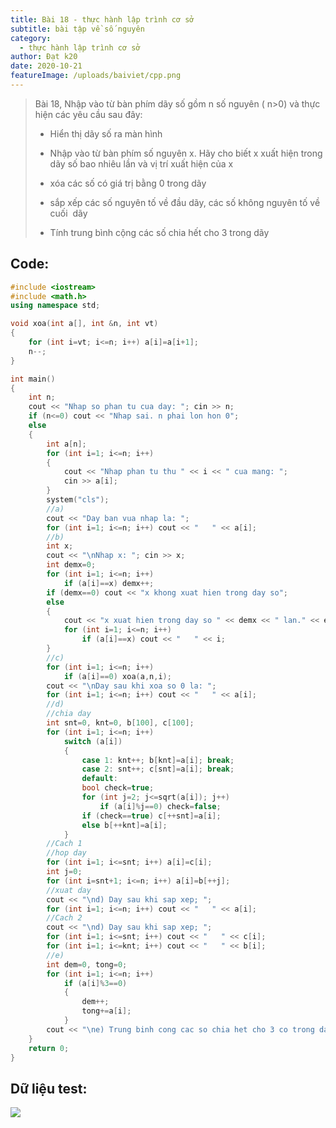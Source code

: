 ```yaml
---
title: Bài 18 - thực hành lập trình cơ sở
subtitle: bài tập về số nguyên
category:
  - thực hành lập trình cơ sở
author: Đạt k20
date: 2020-10-21
featureImage: /uploads/baiviet/cpp.png
---
```


> Bài 18, Nhập vào từ bàn phím dãy số gồm n số nguyên ( n>0) và thực hiện các yêu cầu sau đây:
> 
> *   Hiển thị dãy số ra màn hình
> 
> *   Nhập vào từ bàn phím số nguyên x. Hãy cho biết x xuất hiện trong dãy số bao nhiêu lần và vị trí xuất hiện của x
> 
> *   xóa các số có giá trị bằng 0 trong dãy
> 
> *   sắp xếp các số nguyên tố về đầu dãy, các số không nguyên tố về cuối  dãy
> 
> *   Tính trung bình cộng các số chia hết cho 3 trong dãy

## Code:

```c++
#include <iostream>
#include <math.h>
using namespace std;

void xoa(int a[], int &n, int vt)
{
	for (int i=vt; i<=n; i++) a[i]=a[i+1];
	n--;
}

int main()
{
	int n;
	cout << "Nhap so phan tu cua day: "; cin >> n;
	if (n<=0) cout << "Nhap sai. n phai lon hon 0";
	else
	{
		int a[n];
		for (int i=1; i<=n; i++)
		{
			cout << "Nhap phan tu thu " << i << " cua mang: ";
			cin >> a[i];
		}
		system("cls");
		//a)
		cout << "Day ban vua nhap la: ";
		for (int i=1; i<=n; i++) cout << "   " << a[i];
		//b)
		int x;
		cout << "\nNhap x: "; cin >> x;
		int demx=0;
		for (int i=1; i<=n; i++) 
			if (a[i]==x) demx++; 
		if (demx==0) cout << "x khong xuat hien trong day so";
		else 
		{
			cout << "x xuat hien trong day so " << demx << " lan." << endl << "Cac vi tri cua x xuat hien trong day la: ";
			for (int i=1; i<=n; i++)
				if (a[i]==x) cout << "   " << i;
		}
		//c)
		for (int i=1; i<=n; i++) 
			if (a[i]==0) xoa(a,n,i);
		cout << "\nDay sau khi xoa so 0 la: ";
		for (int i=1; i<=n; i++) cout << "   " << a[i];
		//d)
		//chia day
		int snt=0, knt=0, b[100], c[100];
		for (int i=1; i<=n; i++) 
			switch (a[i])
			{
				case 1: knt++; b[knt]=a[i]; break;
				case 2: snt++; c[snt]=a[i]; break;
				default: 
				bool check=true;
				for (int j=2; j<=sqrt(a[i]); j++) 
					if (a[i]%j==0) check=false;
				if (check==true) c[++snt]=a[i];
				else b[++knt]=a[i];
			}
		//Cach 1
		//hop day
		for (int i=1; i<=snt; i++) a[i]=c[i];
		int j=0;
		for (int i=snt+1; i<=n; i++) a[i]=b[++j];
		//xuat day
		cout << "\nd) Day sau khi sap xep; ";
		for (int i=1; i<=n; i++) cout << "   " << a[i];
		//Cach 2
		cout << "\nd) Day sau khi sap xep; ";
		for (int i=1; i<=snt; i++) cout << "   " << c[i];
		for (int i=1; i<=knt; i++) cout << "   " << b[i];
		//e)
		int dem=0, tong=0;
		for (int i=1; i<=n; i++) 
			if (a[i]%3==0) 
			{
				dem++;
				tong+=a[i];
			}
		cout << "\ne) Trung binh cong cac so chia het cho 3 co trong day la: " << (float)tong/dem;
	}
	return 0;
}

```

##   Dữ liệu test:

[![](https://1.bp.blogspot.com/-zylVoherNWY/XhshEf6i5DI/AAAAAAAAcAI/bJ33a0_Bc3UhxTZ93ZZe3aAnJdldLBYtACLcBGAsYHQ/s1600/BAI18-T.png)](https://1.bp.blogspot.com/-zylVoherNWY/XhshEf6i5DI/AAAAAAAAcAI/bJ33a0_Bc3UhxTZ93ZZe3aAnJdldLBYtACLcBGAsYHQ/s1600/BAI18-T.png)